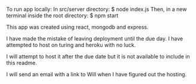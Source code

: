 To run app locally:
  In src/server directory:
    $ node index.js
  Then, in a new terminal inside the root directory:
    $ npm start

This app was created using react, mongodb and express.

I have made the mistake of leaving deployment until the due day. I have attempted to host on turing and heroku with no luck.

I will attempt to host it after the due date but it is not available to include in this readme.

I will send an email with a link to Will when I have figured out the hosting.